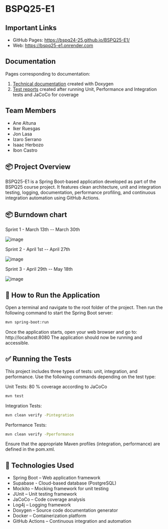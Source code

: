 # BSPQ25-E1

## Important Links
- GitHub Pages: https://bspq24-25.github.io/BSPQ25-E1/
- Web: https://bspq25-e1.onrender.com

## Documentation
Pages corresponding to documentation:
1. [Technical documentation](https://bspq24-25.github.io/BSPQ25-E1/doxygen/html/) created with Doxygen
2. [Test reports](https://bspq24-25.github.io/BSPQ25-E1/site/) created after running Unit, Performance and Integration tests and JaCoCo for coverage

## Team Members

- Ane Altuna  
- Iker Ruesgas  
- Jon Lasa  
- Izaro Serrano  
- Isaac Herbozo  
- Ibon Castro  

## 📦 Project Overview

BSPQ25-E1 is a Spring Boot-based application developed as part of the BSPQ25 course project. It features clean architecture, unit and integration testing, logging, documentation, performance profiling, and continuous integration automation using GitHub Actions.

## 📦 Burndown chart

Sprint 1 - March 13th -- March 30th

![image](https://github.com/user-attachments/assets/815fd5dc-53f4-41fd-ba59-b64d889ce22f)

Sprint 2 - April 1st -- April 27th

![image](https://github.com/user-attachments/assets/821403f8-5886-4937-94ac-9f74c7cbf224)

Sprint 3 - April 29th -- May 18th

![image](https://github.com/user-attachments/assets/843f52dc-3d0d-473f-b528-556f5f17fd9e)


## 🚀 How to Run the Application

Open a terminal and navigate to the root folder of the project. Then run the following command to start the Spring Boot server:

```bash
mvn spring-boot:run
```

Once the application starts, open your web browser and go to: http://localhost:8080
The application should now be running and accessible.

## ✅ Running the Tests

This project includes three types of tests: unit, integration, and performance. Use the following commands depending on the test type:

Unit Tests: 80 % coverage according to JaCoCo
```bash
mvn test
```


Integration Tests:  
```bash
mvn clean verify -Pintegration
```

Performance Tests:  
```bash
mvn clean verify -Pperformance
```

Ensure that the appropriate Maven profiles (integration, performance) are defined in the pom.xml.

## 🧰 Technologies Used

- Spring Boot – Web application framework
- Supabase - Cloud-based database (PostgreSQL)
- Mockito – Mocking framework for unit testing  
- JUnit – Unit testing framework  
- JaCoCo – Code coverage analysis  
- Log4j – Logging framework  
- Doxygen – Source code documentation generator  
- Docker – Containerization platform  
- GitHub Actions – Continuous integration and automation
